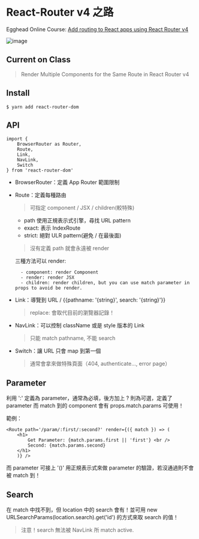 # React-Router v4 之路

Egghead Online Course: [Add routing to React apps using React Router v4](https://egghead.io/courses/add-routing-to-react-apps-using-react-router-v4)

![image](https://rawgit.com/mvpdw06/try-react-router-v4/master/img/reactrouterv4.png)

## Current on Class

> Render Multiple Components for the Same Route in React Router v4

## Install

```
$ yarn add react-router-dom
```

## API

```
import { 
    BrowserRouter as Router, 
    Route,
    Link,
    NavLink,
    Switch
} from 'react-router-dom'

```

- BrowserRouter：定義 App Router 範圍限制
- Route：定義每種路由
    > 可指定 component / JSX / children(較特殊)

    - path 使用正規表示式引擎，尋找 URL pattern
    - exact: 表示 IndexRoute
    - strict: 絕對 ULR pattern(避免 / 在最後面)

    > 沒有定義 path 就會永遠被 render

    三種方法可以 render:

        - component: render Component
        - render: render JSX
        - children: render children, but you can use match parameter in props to avoid be render.

- Link：導覽到 URL / {{pathname: '{string}', search: '{string}'}}
    > replace: 會取代目前的瀏覽器記錄！

- NavLink：可以控制 className 或是 style 版本的 Link
    > 只能 match pathname, 不能 search

- Switch：讓 URL 只會 map 到第一個
    > 通常會拿來做特殊頁面（404, authenticate..., error page）


## Parameter

利用 ':' 定義為 parameter，通常為必填，後方加上 ? 則為可選，定義了 parameter 而 match 到的 component 會有 props.match.params 可使用！

範例：
```
<Route path='/param/:first/:second?' render={({ match }) => (
    <h1>
        Get Parameter: {match.params.first || 'first'} <br />
        Second: {match.params.second}
    </h1>
    )} />
```

而 parameter 可接上 '()' 用正規表示式來做 parameter 的驗證，若沒通過則不會被 match 到！

## Search

在 match 中找不到，但 location 中的 search 會有！並可用 new URLSearchParams(location.search).get('id') 的方式來取 search 的值！

> 注意！search 無法被 NavLink 所 match active.